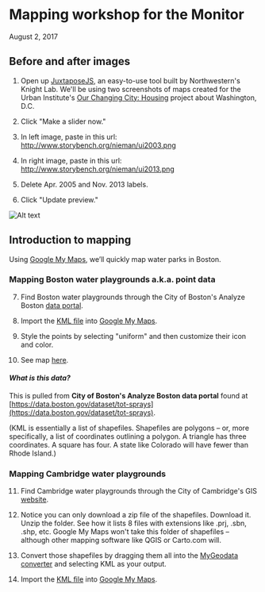# Mapping workshop for the Monitor
August 2, 2017

## Before and after images

1. Open up [JuxtaposeJS](https://juxtapose.knightlab.com), an easy-to-use tool built by Northwestern's Knight Lab. We'll be using two screenshots of maps created for the Urban Institute's [Our Changing City: Housing](http://apps.urban.org/features/OurChangingCity/housing/index.html) project about Washington, D.C. 

2. Click "Make a slider now."

3. In left image, paste in this url: http://www.storybench.org/nieman/ui2003.png

4. In right image, paste in this url: http://www.storybench.org/nieman/ui2013.png

5. Delete Apr. 2005 and Nov. 2013 labels.

6. Click "Update preview."

![Alt text](http://www.storybench.org/nieman/ui2013web.jpg)

## Introduction to mapping

Using [Google My Maps](https://www.google.com/mymaps), we’ll quickly map water parks in Boston.

### Mapping Boston water playgrounds a.k.a. point data

7. Find Boston water playgrounds through the City of Boston's Analyze Boston [data portal](https://data.boston.gov/dataset/tot-sprays).

8. Import the [KML file](http://bostonopendata-boston.opendata.arcgis.com/datasets/5409b7735d384798b2a360aa47c9b128_0.kml) into [Google My Maps](https://www.google.com/mymaps). 

9. Style the points by selecting "uniform" and then customize their icon and color.

10. See map [here](https://drive.google.com/open?id=1JrPbOp87tUfBxyq1rgKyUv79G80&usp=sharing).

#### *What is this data?*

This is pulled from **City of Boston's Analyze Boston data portal** found at [https://data.boston.gov/dataset/tot-sprays](https://data.boston.gov/dataset/tot-sprays). 

(KML is essentially a list of shapefiles. Shapefiles are polygons – or, more specifically, a list of coordinates outlining a polygon. A triangle has three coordinates. A square has four. A state like Colorado will have fewer than Rhode Island.) 

### Mapping Cambridge water playgrounds

11. Find Cambridge water playgrounds through the City of Cambridge's GIS [website](https://www.cambridgema.gov/GIS/gisdatadictionary/Recreation).

12. Notice you can only download a zip file of the shapefiles. Download it. Unzip the folder. See how it lists 8 files with extensions like .prj, .sbn, .shp, etc. Google My Maps won't take this folder of shapefiles – although other mapping software like QGIS or Carto.com will. 

13. Convert those shapefiles by dragging them all into the [MyGeodata converter](https://mygeodata.cloud/) and selecting KML as your output. 

14. Import the [KML file](https://drive.google.com/file/d/0B56vzj8m6JInRmRabmlOblFBd0U/view?usp=sharing) into [Google My Maps](https://www.google.com/mymaps). 

